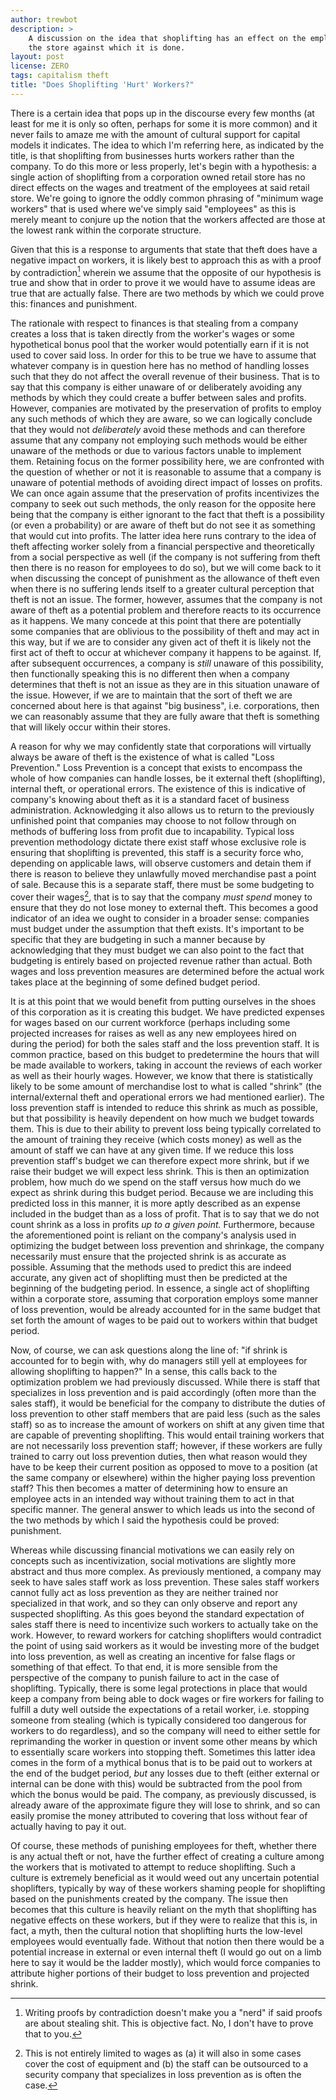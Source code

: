 ```yaml
---
author: trewbot
description: >
    A discussion on the idea that shoplifting has an effect on the employees of
    the store against which it is done.
layout: post
license: ZERO
tags: capitalism theft
title: "Does Shoplifting 'Hurt' Workers?"
---
```


There is a certain idea that pops up in the discourse every few months (at
least for me it is only so often, perhaps for some it is more common) and it
never fails to amaze me with the amount of cultural support for capital models
it indicates. The idea to which I'm referring here, as indicated by the title,
is that shoplifting from businesses hurts workers rather than the company. To do
this more or less properly, let's begin with a hypothesis: a single action of
shoplifting from a corporation owned retail store has no direct effects on the
wages and treatment of the employees at said retail store. We're going to ignore
the oddly common phrasing of "minimum wage workers" that is used where we've
simply said "employees" as this is merely meant to conjure up the notion that
the workers affected are those at the lowest rank within the corporate
structure.

Given that this is a response to arguments that state that theft does have a
negative impact on workers, it is likely best to approach this as with a proof
by contradiction[^1] wherein we assume that the opposite of our hypothesis is
true and show that in order to prove it we would have to assume ideas are true
that are actually false. There are two methods by which we could prove this:
finances and punishment.

[^1]:   Writing proofs by contradiction doesn't make you a "nerd" if said proofs
        are about stealing shit. This is objective fact. No, I don't have to
        prove that to you.

The rationale with respect to finances is that stealing from a company creates a
loss that is taken directly from the worker's wages or some hypothetical bonus
pool that the worker would potentially earn if it is not used to cover said
loss. In order for this to be true we have to assume that whatever company is in
question here has no method of handling losses such that they do not affect the
overall revenue of their business. That is to say that this company is either
unaware of or deliberately avoiding any methods by which they could create a
buffer between sales and profits. However, companies are motivated by the
preservation of profits to employ any such methods of which they are aware, so
we can logically conclude that they would not _deliberately_ avoid these methods
and can therefore assume that any company not employing such methods would be
either unaware of the methods or due to various factors unable to implement
them. Retaining focus on the former possibility here, we are confronted with the
question of whether or not it is reasonable to assume that a company is unaware
of potential methods of avoiding direct impact of losses on profits. We can once
again assume that the preservation of profits incentivizes the company to seek
out such methods, the only reason for the opposite here being that the company
is either ignorant to the fact that theft is a possibility (or even a
probability) or are aware of theft but do not see it as something that would cut
into profits. The latter idea here runs contrary to the idea of theft affecting
worker solely from a financial perspective and theoretically from a social
perspective as well (if the company is not suffering from theft then there is no
reason for employees to do so), but we will come back to it when discussing the
concept of punishment as the allowance of theft even when there is no suffering
lends itself to a greater cultural perception that theft is not an issue. The
former, however, assumes that the company is not aware of theft as a potential
problem and therefore reacts to its occurrence as it happens. We many concede at
this point that there are potentially some companies that are oblivious to the
possibility of theft and may act in this way, but if we are to consider any
given act of theft it is likely not the first act of theft to occur at whichever
company it happens to be against. If, after subsequent occurrences, a company is
_still_ unaware of this possibility, then functionally speaking this is no
different then when a company determines that theft is not an issue as they are
in this situation unaware of the issue. However, if we are to maintain that the
sort of theft we are concerned about here is that against "big business", i.e.
corporations, then we can reasonably assume that they are fully aware that theft
is something that will likely occur within their stores.

A reason for why we may confidently state that corporations will virtually
always be aware of theft is the existence of what is called "Loss Prevention."
Loss Prevention is a concept that exists to encompass the whole of how companies
can handle losses, be it external theft (shoplifting), internal theft, or
operational errors. The existence of this is indicative of company's knowing
about theft as it is a standard facet of business administration. Acknowledging
it also allows us to return to the previously unfinished point that companies
may choose to not follow through on methods of buffering loss from profit due to
incapability. Typical loss prevention methodology dictate there exist staff
whose exclusive role is ensuring that shoplifting is prevented, this staff is a
security force who, depending on applicable laws, will observe customers and
detain them if there is reason to believe they unlawfully moved merchandise past
a point of sale. Because this is a separate staff, there must be some budgeting
to cover their wages[^2], that is to say that the company _must spend_ money to
ensure that they do not lose money to external theft. This becomes a good
indicator of an idea we ought to consider in a broader sense: companies must
budget under the assumption that theft exists. It's important to be specific
that they are budgeting in such a manner because by acknowledging that they must
budget we can also point to the fact that budgeting is entirely based on
projected revenue rather than actual. Both wages and loss prevention measures
are determined before the actual work takes place at the beginning of some
defined budget period.

[^2]:   This is not entirely limited to wages as (a) it will also in some cases
        cover the cost of equipment and (b) the staff can be outsourced to a
        security company that specializes in loss prevention as is often the
        case.

It is at this point that we would benefit from putting ourselves in the shoes of
this corporation as it is creating this budget. We have predicted expenses for
wages based on our current workforce (perhaps including some projected increases
for raises as well as any new employees hired on during the period) for both the
sales staff and the loss prevention staff. It is common practice, based on this
budget to predetermine the hours that will be made available to workers, taking
in account the reviews of each worker as well as their hourly wages. However, we
know that there is statistically likely to be some amount of merchandise lost to
what is called "shrink" (the internal/external theft and operational errors we
had mentioned earlier). The loss prevention staff is intended to reduce this
shrink as much as possible, but that possibility is heavily dependent on how
much we budget towards them. This is due to their ability to prevent loss being
typically correlated to the amount of training they receive (which costs money)
as well as the amount of staff we can have at any given time. If we reduce this
loss prevention staff's budget we can therefore expect more shrink, but if we
raise their budget we will expect less shrink. This is then an optimization
problem, how much do we spend on the staff versus how much do we expect as
shrink during this budget period. Because we are including this predicted loss
in this manner, it is more aptly described as an expense included in the budget
than as a loss of profit. That is to say that we do not count shrink as a loss
in profits _up to a given point._ Furthermore, because the aforementioned point
is reliant on the company's analysis used in optimizing the budget between loss
prevention and shrinkage, the company necessarily must ensure that the projected
shrink is as accurate as possible. Assuming that the methods used to predict
this are indeed accurate, any given act of shoplifting must then be predicted at
the beginning of the budgeting period. In essence, a single act of shoplifting
within a corporate store, assuming that corporation employs some manner of loss
prevention, would be already accounted for in the same budget that set forth the
amount of wages to be paid out to workers within that budget period.

Now, of course, we can ask questions along the line of: "if shrink is accounted
for to begin with, why do managers still yell at employees for allowing
shoplifting to happen?" In a sense, this calls back to the optimization problem
we had previously discussed. While there is staff that specializes in loss
prevention and is paid accordingly (often more than the sales staff), it would
be beneficial for the company to distribute the duties of loss prevention to
other staff members that are paid less (such as the sales staff) so as to
increase the amount of workers on shift at any given time that are capable of
preventing shoplifting. This would entail training workers that are not
necessarily loss prevention staff; however, if these workers are fully trained
to carry out loss prevention duties, then what reason would they have to be keep
their current position as opposed to move to a position (at the same company or
elsewhere) within the higher paying loss prevention staff? This then becomes a
matter of determining how to ensure an employee acts in an intended way without
training them to act in that specific manner. The general answer to which leads
us into the second of the two methods by which I said the hypothesis could be
proved: punishment.

Whereas while discussing financial motivations we can easily rely on concepts
such as incentivization, social motivations are slightly more abstract and thus
more complex. As previously mentioned, a company may seek to have sales staff
work as loss prevention. These sales staff workers cannot fully act as loss
prevention as they are neither trained nor specialized in that work, and so they
can only observe and report any suspected shoplifting. As this goes beyond the
standard expectation of sales staff there is need to incentivize such workers to
actually take on the work. However, to reward workers for catching shoplifters
would contradict the point of using said workers as it would be investing more
of the budget into loss prevention, as well as creating an incentive for false
flags or something of that effect. To that end, it is more sensible from the
perspective of the company to punish failure to act in the case of shoplifting.
Typically, there is some legal protections in place that would keep a company
from being able to dock wages or fire workers for failing to fulfill a duty well
outside the expectations of a retail worker, i.e. stopping someone from stealing
(which is typically considered too dangerous for workers to do regardless), and
so the company will need to either settle for reprimanding the worker in
question or invent some other means by which to essentially scare workers into
stopping theft. Sometimes this latter idea comes in the form of a mythical bonus
that is to be paid out to workers at the end of the budget period, _but_ any
losses due to theft (either external or internal can be done with this) would be
subtracted from the pool from which the bonus would be paid. The company, as
previously discussed, is already aware of the approximate figure they will lose
to shrink, and so can easily promise the money attributed to covering that loss
without fear of actually having to pay it out.

Of course, these methods of punishing employees for theft, whether there is any
actual theft or not, have the further effect of creating a culture among the
workers that is motivated to attempt to reduce shoplifting. Such a culture is
extremely beneficial as it would weed out any uncertain potential shoplifters,
typically by way of these workers shaming people for shoplifting based on the
punishments created by the company. The issue then becomes that this culture is
heavily reliant on the myth that shoplifting has negative effects on these
workers, but if they were to realize that this is, in fact, a myth, then the
cultural notion that shoplifting hurts the low-level employees would eventually
fade. Without that notion then there would be a potential increase in external
or even internal theft (I would go out on a limb here to say it would be the
ladder mostly), which would force companies to attribute higher portions of
their budget to loss prevention and projected shrink.
